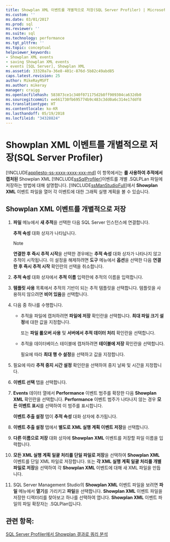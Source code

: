 ```yaml
---
title: Showplan XML 이벤트를 개별적으로 저장(SQL Server Profiler) | Microsoft Docs
ms.custom: ''
ms.date: 03/01/2017
ms.prod: sql
ms.reviewer: ''
ms.suite: sql
ms.technology: performance
ms.tgt_pltfrm: ''
ms.topic: conceptual
helpviewer_keywords:
- Showplan XML events
- saving Showplan XML events
- events [SQL Server], Showplan XML
ms.assetid: 33320a7a-36e8-401c-876d-5b82c49abd85
caps.latest.revision: 25
author: MikeRayMSFT
ms.author: mikeray
manager: craigg
ms.openlocfilehash: 583873ce1c340f071175d2b8ff909304ca632db0
ms.sourcegitcommit: ee661730fb695774b9c483c3dd0a6c314e17ddf8
ms.translationtype: HT
ms.contentlocale: ko-KR
ms.lasthandoff: 05/19/2018
ms.locfileid: "34328824"
---
```

# <a name="save-showplan-xml-events-separately-sql-server-profiler"></a>Showplan XML 이벤트를 개별적으로 저장(SQL Server Profiler)
[!INCLUDE[appliesto-ss-xxxx-xxxx-xxx-md](../../includes/appliesto-ss-xxxx-xxxx-xxx-md.md)]
  이 항목에서는 **를 사용하여 추적에서 캡처된** Showplan XML [!INCLUDE[ssSqlProfiler](../../includes/sssqlprofiler-md.md)]이벤트를 개별 .SQLPLan 파일에 저장하는 방법에 대해 설명합니다. [!INCLUDE[ssManStudioFull](../../includes/ssmanstudiofull-md.md)]에서 **Showplan XML** 이벤트 파일을 열어 각 이벤트에 대한 그래픽 실행 계획을 볼 수 있습니다.  
  
## <a name="save-showplan-xml-events-separately"></a>Showplan XML 이벤트를 개별적으로 저장  
  
1. **파일** 메뉴에서 **새 추적**을 선택한 다음 SQL Server 인스턴스에 연결합니다.  
  
     **추적 속성** 대화 상자가 나타납니다.  
  
    > [!NOTE]  
    >  **연결한 후 즉시 추적 시작**을 선택한 경우에는 **추적 속성** 대화 상자가 나타나지 않고 추적이 시작됩니다. 이 설정을 해제하려면 **도구** 메뉴에서 **옵션**을 선택한 다음 **연결한 후 즉시 추적 시작** 확인란의 선택을 취소합니다.  
  
2. **추적 속성** 대화 상자에서 **추적 이름** 입력란에 추적의 이름을 입력합니다.  
  
3. **템플릿 사용** 목록에서 추적의 기반이 되는 추적 템플릿을 선택합니다. 템플릿을 사용하지 않으려면 **비어 있음**을 선택합니다.  
  
4. 다음 중 하나를 수행합니다.  
  
    -   추적을 파일에 캡처하려면 **파일에 저장** 확인란을 선택합니다. **최대 파일 크기 설정**에 대한 값을 지정합니다. 
    
        또는 **파일 롤오버 사용** 및 **서버에서 추적 데이터 처리** 확인란을 선택합니다.  
  
    -   추적을 데이터베이스 테이블에 캡처하려면 **테이블에 저장** 확인란을 선택합니다. 
    
        필요에 따라 **최대 행 수 설정**을 선택하고 값을 지정합니다.  
  
5. 필요에 따라 **추적 중지 시간 설정** 확인란을 선택하여 중지 날짜 및 시간을 지정합니다. 
  
6. **이벤트 선택** 탭을 선택합니다.  
  
7. **Events** 데이터 열에서 **Performance** 이벤트 범주를 확장한 다음 **Showplan XML** 확인란을 선택합니다. **Performance** 이벤트 범주가 나타나지 않는 경우 **모든 이벤트 표시**를 선택하여 이 범주를 표시합니다.  
  
     **이벤트 추출 설정** 탭이 **추적 속성** 대화 상자에 추가됩니다.  
  
8. **이벤트 추출 설정** 탭에서 **별도로 XML 실행 계획 이벤트 저장**을 선택합니다.  
  
9. **다른 이름으로 저장** 대화 상자에 **Showplan XML** 이벤트를 저장할 파일 이름을 입력합니다.  
  
10. **모든 XML 실행 계획 일괄 처리를 단일 파일로 저장**을 선택하여 **Showplan XML** 이벤트를 단일 XML 파일로 저장합니다. 또는 **각 XML 실행 계획 일괄 처리를 개별 파일로 저장**을 선택하여 각 **Showplan XML** 이벤트에 대해 새 XML 파일을 만듭니다.  
  
11. SQL Server Management Studio의 **Showplan XML** 이벤트 파일을 보려면 **파일** 메뉴에서 **열기**를 가리키고 **파일**을 선택합니다. **Showplan XML** 이벤트 파일을 저장한 디렉터리를 찾아보고 하나를 선택하여 엽니다. **Showplan XML** 이벤트 파일의 파일 확장자는 .SQLPlan입니다.  
  
## <a name="see-also"></a>관련 항목:  
 [SQL Server Profiler에서 Showplan 결과로 쿼리 분석](../../tools/sql-server-profiler/analyze-queries-with-showplan-results-in-sql-server-profiler.md)  
  
  
